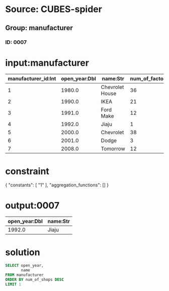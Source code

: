 # Source: CUBES-spider
## Group: manufacturer
### ID: 0007

# input:manufacturer

| manufacturer_id:Int | open_year:Dbl | name:Str | num_of_factories:Int | num_of_shops:Int |
|---|---|---|---|---|
| 1 | 1980.0 | Chevrolet House | 36 | 8 |
| 2 | 1990.0 | IKEA | 21 | 19 |
| 3 | 1991.0 | Ford Make | 12 | 2 |
| 4 | 1992.0 | Jiaju | 1 | 35 |
| 5 | 2000.0 | Chevrolet | 38 | 24 |
| 6 | 2001.0 | Dodge | 3 | 7 |
| 7 | 2008.0 | Tomorrow | 12 | 4 |

# constraint

{
  "constants": [
    "1"
  ],
  "aggregation_functions": []
}

# output:0007

| open_year:Dbl | name:Str |
|---|---|
| 1992.0 | Jiaju |

# solution

```sql
SELECT open_year,
       name
FROM manufacturer
ORDER BY num_of_shops DESC
LIMIT 1
```
